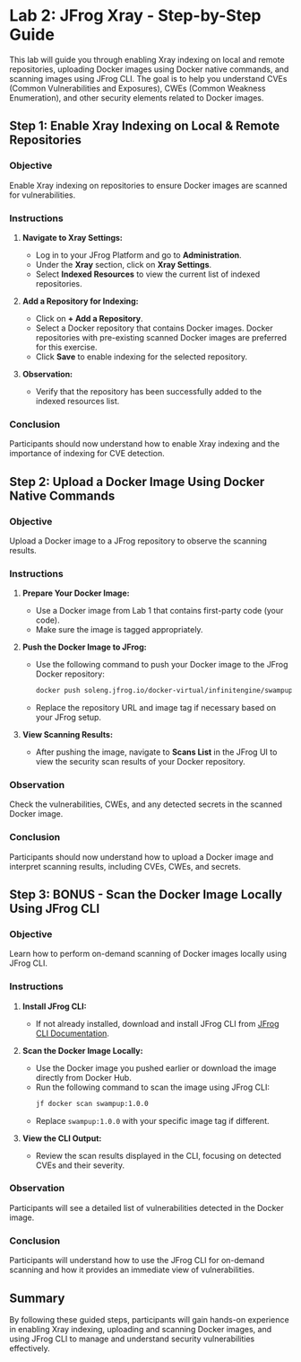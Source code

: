 # Lab 2: JFrog Xray - Step-by-Step Guide

This lab will guide you through enabling Xray indexing on local and remote repositories, uploading Docker images using Docker native commands, and scanning images using JFrog CLI. The goal is to help you understand CVEs (Common Vulnerabilities and Exposures), CWEs (Common Weakness Enumeration), and other security elements related to Docker images.

## Step 1: Enable Xray Indexing on Local & Remote Repositories

### Objective
Enable Xray indexing on repositories to ensure Docker images are scanned for vulnerabilities.

### Instructions
1. **Navigate to Xray Settings:**
   - Log in to your JFrog Platform and go to **Administration**.
   - Under the **Xray** section, click on **Xray Settings**.
   - Select **Indexed Resources** to view the current list of indexed repositories.

2. **Add a Repository for Indexing:**
   - Click on **+ Add a Repository**.
   - Select a Docker repository that contains Docker images. Docker repositories with pre-existing scanned Docker images are preferred for this exercise.
   - Click **Save** to enable indexing for the selected repository.

3. **Observation:**
   - Verify that the repository has been successfully added to the indexed resources list.

### Conclusion
Participants should now understand how to enable Xray indexing and the importance of indexing for CVE detection.

## Step 2: Upload a Docker Image Using Docker Native Commands

### Objective
Upload a Docker image to a JFrog repository to observe the scanning results.

### Instructions
1. **Prepare Your Docker Image:**
   - Use a Docker image from Lab 1 that contains first-party code (your code).
   - Make sure the image is tagged appropriately.

2. **Push the Docker Image to JFrog:**
   - Use the following command to push your Docker image to the JFrog Docker repository:
     ```bash
     docker push soleng.jfrog.io/docker-virtual/infinitengine/swampup:1.0.0
     ```
   - Replace the repository URL and image tag if necessary based on your JFrog setup.

3. **View Scanning Results:**
   - After pushing the image, navigate to **Scans List** in the JFrog UI to view the security scan results of your Docker repository.

### Observation
Check the vulnerabilities, CWEs, and any detected secrets in the scanned Docker image.

### Conclusion
Participants should now understand how to upload a Docker image and interpret scanning results, including CVEs, CWEs, and secrets.

## Step 3: BONUS - Scan the Docker Image Locally Using JFrog CLI

### Objective
Learn how to perform on-demand scanning of Docker images locally using JFrog CLI.

### Instructions
1. **Install JFrog CLI:**
   - If not already installed, download and install JFrog CLI from [JFrog CLI Documentation](https://jfrog.com/getcli/).

2. **Scan the Docker Image Locally:**
   - Use the Docker image you pushed earlier or download the image directly from Docker Hub.
   - Run the following command to scan the image using JFrog CLI:
     ```bash
     jf docker scan swampup:1.0.0
     ```
   - Replace `swampup:1.0.0` with your specific image tag if different.

3. **View the CLI Output:**
   - Review the scan results displayed in the CLI, focusing on detected CVEs and their severity.

### Observation
Participants will see a detailed list of vulnerabilities detected in the Docker image.

### Conclusion
Participants will understand how to use the JFrog CLI for on-demand scanning and how it provides an immediate view of vulnerabilities.

## Summary
By following these guided steps, participants will gain hands-on experience in enabling Xray indexing, uploading and scanning Docker images, and using JFrog CLI to manage and understand security vulnerabilities effectively.


